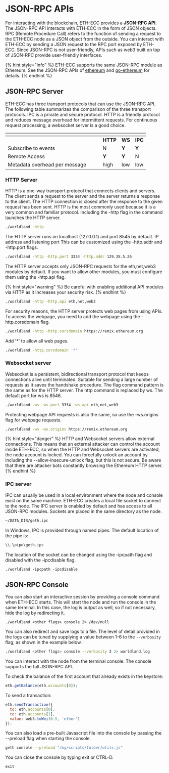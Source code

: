 # JSON-RPC APIs

For interacting with the blockchain, ETH-ECC provides a **JSON-RPC API**. The JSON-RPC API interacts with ETH-ECC in the form of JSON objects. RPC (Remote Procedure Call) refers to the function of sending a request to the ETH-ECC node as a JSON object from the outside. You can interact with ETH-ECC by sending a JSON request to the RPC port exposed by ETH-ECC. Since JSON-RPC is not user-friendly, APIs such as web3 built on top of JSON-RPC provide user-friendly interfaces.



{% hint style="info" %}
ETH-ECC supports the same JSON-RPC module as Ethereum. See the JSON-RPC APIs of [ethereum](https://ethereum.org/en/developers/docs/apis/json-rpc/#json-rpc-methods) and [go-ethereum](https://geth.ethereum.org/docs/interacting-with-geth/rpc/ns-admin) for details.
{% endhint %}



## JSON-RPC Server

ETH-ECC has three transport protocols that can use the JSON-RPC API. The following table summarizes the comparison of the three transport protocols. IPC is a private and secure protocol. HTTP is a friendly protocol and reduces message overhead for intermittent requests. For continuous request processing, a websocket server is a good choice.

<table data-header-hidden><thead><tr><th width="285"></th><th></th><th></th><th></th></tr></thead><tbody><tr><td></td><td><strong>HTTP</strong></td><td><strong>WS</strong></td><td><strong>IPC</strong></td></tr><tr><td>Subscribe to events</td><td>N</td><td><strong>Y</strong></td><td><strong>Y</strong></td></tr><tr><td>Remote Access</td><td><strong>Y</strong></td><td><strong>Y</strong></td><td>N</td></tr><tr><td>Metadata overhead per message</td><td>high</td><td>low</td><td>low</td></tr></tbody></table>



### HTTP Server <a href="#http-server" id="http-server"></a>

HTTP is a one-way transport protocol that connects clients and servers. The client sends a request to the server and the server returns a response to the client. The HTTP connection is closed after the response to the given request has been sent. HTTP is the most commonly used because it is a very common and familiar protocol. Including the -http flag in the command launches the HTTP server.

```sh
./worldland -http
```



The HTTP server runs on localhost (127.0.0.1) and port 8545 by default. IP address and listening port This can be customized using the -http.addr and -http.port flags.

```sh
./worldland -http -http.port 3334 -http.addr 129.38.5.26
```



The HTTP server accepts only JSON-RPC requests for the eth,net,web3 modules by default. If you want to allow other modules, you must configure them using the -http.api flag.

{% hint style="warning" %}
Be careful with enabling additional API modules via HTTP as it increases your security risk.
{% endhint %}

```sh
./worldland -http -http.api eth,net,web3
```



For security reasons, the HTTP server protects web pages from using APIs. To access the webpage, you need to add the webpage using the -http.corsdomain flag.

```sh
./worldland -http -http.corsdomain https://remix.ethereum.org
```

Add '\*' to allow all web pages.

```sh
./worldland -http.corsdomain '*'
```



### Websocket server

Websocket is a persistent, bidirectional transport protocol that keeps connections alive until terminated. Suitable for sending a large number of requests as it saves the handshake procedure. The flag command pattern is the same as for the HTTP server. The http command is replaced by ws. The default port for ws is 8546.

```sh
./worldland -ws -ws.port 3334 -ws.api eth,net,web3
```

Protecting webpage API requests is also the same, so use the -ws.origins flag for webpage requests.

```sh
./worldland -ws -ws.origins https://remix.ethereum.org
```



{% hint style="danger" %}
HTTP and Websocket servers allow external connections. This means that an external attacker can control the account inside ETH-ECC, so when the HTTP and Websocket servers are activated, the node account is locked. You can forcefully unlock an account by including the --allow-insecure-unlock flag, but this is not secure. Be aware that there are attacker bots constantly browsing the Ethereum HTTP server.
{% endhint %}



### IPC server

IPC can usually be used in a local environment where the node and console exist on the same machine. ETH-ECC creates a local file socket to connect to the node. The IPC server is enabled by default and has access to all JSON-RPC modules. Sockets are placed in the same directory as the node.

```sh
~/DATA_DIR/geth.ipc
```

In Windows, IPC is provided through named pipes. The default location of the pipe is:

```sh
\\.\pipe\geth.ipc
```

The location of the socket can be changed using the -ipcpath flag and disabled with the -ipcdisable flag.

```
./worldland -ipcpath -ipcdisable
```



## JSON-RPC Console



You can also start an interactive session by providing a console command when ETH-ECC starts. This will start the node and run the console in the same terminal. In this case, the log is output as well, so if not necessary, hide the log by redirecting it.

```
./worldland <other flags> console 2> /dev/null
```

You can also redirect and save logs to a file. The level of detail provided in the logs can be tuned by supplying a value between 1-6 to the `--verbosity` flag, as shown in the example below.

```sh
./worldland <other flags> console --verbosity 3 2> worldland.log
```



You can interact with the node from the terminal console. The console supports the full JSON-RPC API.&#x20;

To check the balance of the first account that already exists in the keystore:

```javascript
eth.getBalance(eth.accounts[0]);
```

To send a transaction:

```javascript
eth.sendTransaction({
  to: eth.accounts[0],
  to: eth.accounts[1],
  value: web3.toWei(0.5, 'ether')
});
```

You can also load a pre-built Javascript file into the console by passing the --preload flag when starting the console.

```sh
geth console --preload "/my/scripts/folder/utils.js"
```

You can close the console by typing exit or CTRL-D.

```
exit
```

### &#x20;<a href="#non-interactive-use" id="non-interactive-use"></a>

### &#x20;<a href="#non-interactive-use" id="non-interactive-use"></a>

